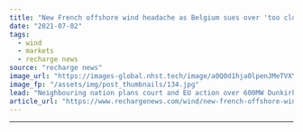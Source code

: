 ```yaml
---
title: "New French offshore wind headache as Belgium sues over 'too close' Dunkirk"
date: "2021-07-02"
tags: 
  - wind
  - markets
  - recharge news
source: "recharge news"
image_url: "https://images-global.nhst.tech/image/a0Q0d1hja0lpenJMeTVXYWloY0dTZGE5cTRtemFrUWFBSVNINUMvZ20xZz0=/nhst/binary/7acf0f17f13f8ba2af7476e80b3f4eb8"
image_fp: "/assets/img/post_thumbnails/134.jpg"
lead: "Neighbouring nation plans court and EU action over 600MW Dunkirk project planned off French northwest"
article_url: "https://www.rechargenews.com/wind/new-french-offshore-wind-headache-as-belgium-sues-over-too-close-dunkirk/2-1-1034669"
---
```


---
